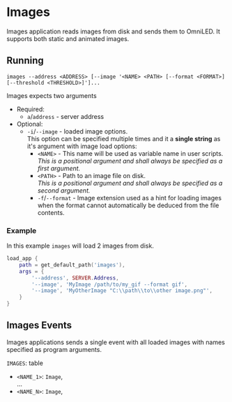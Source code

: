 # Images

Images application reads images from disk and sends them to OmniLED. It supports both static and
animated images.

## Running

```
images --address <ADDRESS> [--image '<NAME> <PATH> [--format <FORMAT>] [--threshold <THRESHOLD>]']...
```

Images expects two arguments

- Required:
    - `a`/`address` - server address
- Optional:
    - `-i`/`--image` - loaded image options.  
      This option can be specified multiple times and it a **single string** as it's argument with
      image load options:
        - `<NAME>` - This name will be used as variable name in user scripts.  
          _This is a positional argument and shall always be specified as a first argument._
        - `<PATH>` - Path to an image file on disk.  
          _This is a positional argument and shall always be specified as a second argument._
        - `-f`/`--format` - Image extension used as a hint for loading images when the format cannot
          automatically be deduced from the file contents.

### Example

In this example `images` will load 2 images from disk.

```lua
load_app {
    path = get_default_path('images'),
    args = {
        '--address', SERVER.Address,
        '--image', 'MyImage /path/to/my_gif --format gif',
        '--image', 'MyOtherImage "C:\\path\\to\\other image.png"',
    }
}
```

## Images Events

Images applications sends a single event with all loaded images with names specified as program
arguments.

`IMAGES`: table

- `<NAME_1>`: `Image`,  
  ...
- `<NAME_N>`: `Image`,
